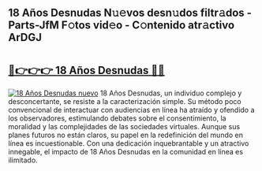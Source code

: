 ## 18 Años Desnudas N𝚞𝚎vos desn𝚞dos filtr𝚊dos - Parts-JfM F𝚘tos vid𝚎o - C𝚘ntenido atr𝚊ctivo ArDGJ

# <h2><a href="http://mbbs3r.tromn.icu/?c=18+A%c3%b1os+Desnudas">🔗👉👉👉 18 Años Desnudas 🔗🔗</a></h2>

[![18 Años Desnudas nuevo](https://i.imgur.com/pEAQMta.gif)](http://mbbs3r.tromn.icu/?c=18+A%c3%b1os+Desnudas)
18 Años Desnudas, un individuo complejo y desconcertante, se resiste a la caracterización simple. Su método poco convencional de interactuar con audiencias en línea ha atraído y ofendido a los observadores, estimulando debates sobre el consentimiento, la moralidad y las complejidades de las sociedades virtuales. Aunque sus planes futuros no están claros, su papel en la redefinición del mundo en línea es incuestionable. Con una dedicación inquebrantable y un atractivo innegable, el impacto de 18 Años Desnudas en la comunidad en línea es ilimitado.
